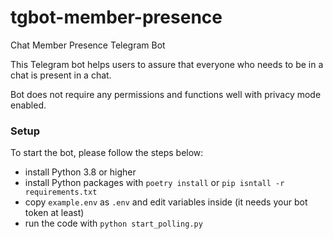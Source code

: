 
# tgbot-member-presence

Chat Member Presence Telegram Bot

This Telegram bot helps users to assure that everyone who needs to be in a chat is present in a chat.

Bot does not require any permissions and functions well with privacy mode enabled.

### Setup

To start the bot, please follow the steps below:
* install Python 3.8 or higher
* install Python packages with `poetry install` or `pip isntall -r requirements.txt`
* copy `example.env` as `.env` and edit variables inside (it needs your bot token at least)
* run the code with `python start_polling.py`
